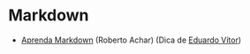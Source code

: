 ﻿# Markdown
 
- [Aprenda Markdown](https://www.udemy.com/course/aprenda-markdown/) (Roberto Achar) (Dica de [Eduardo Vítor](https://github.com/eduardovitor))
